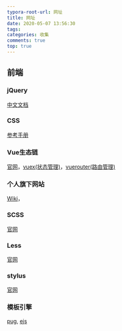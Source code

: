 ```yaml
---
typora-root-url: 网址
title: 网址
date: 2020-05-07 13:56:30
tags:
categories: 收集
comments: true
top: true
---
```


## 前端

### jQuery

[中文文档](http://jquery.cuishifeng.cn/)

### CSS

[参考手册](http://css.cuishifeng.cn/index.html)

<!--more-->

### Vue生态链

[官网](https://cn.vuejs.org/)，[vuex(状态管理)](https://vuex.vuejs.org/zh/)，[vuerouter(路由管理)](https://router.vuejs.org/zh/)

### 个人旗下网站

[Wiki](http://wiki.poorman.top/)，

### SCSS

[官网](https://www.sass.hk/docs/)

### Less

[官网](http://lesscss.cn/)

### stylus

[官网](https://stylus.bootcss.com/)

### 模板引擎

[pug](https://www.pugjs.cn/api/getting-started.html), [ejs](https://ejs.bootcss.com/)

